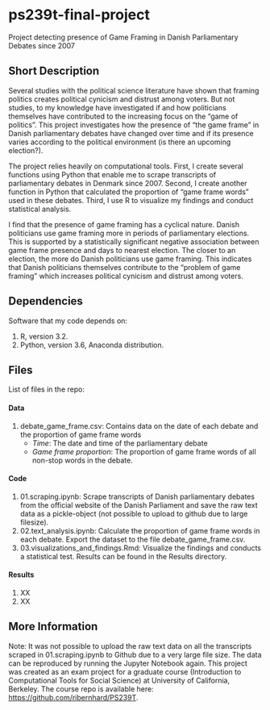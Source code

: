 # ps239t-final-project
Project detecting presence of Game Framing in Danish Parliamentary Debates since 2007

## Short Description

Several studies with the political science literature have shown that framing politics creates political cynicism and distrust among voters. But not studies, to my knowledge have investigated if and how politicians themselves have contributed to the increasing focus on the “game of politics”. This project investigates how the presence of “the game frame” in Danish parliamentary debates have changed over time and if its presence varies according to the political environment (is there an upcoming election?).

The project relies heavily on computational tools. First, I create several functions using Python that enable me to scrape transcripts of parliamentary debates in Denmark since 2007. Second, I create another function in Python that calculated the proportion of “game frame words” used in these debates. Third, I use R to visualize my findings and conduct statistical analysis.

I find that the presence of game framing has a cyclical nature. Danish politicians use game framing more in periods of parliamentary elections. This is supported by a statistically significant negative association between game frame presence and days to nearest election. The closer to an election, the more do Danish politicians use game framing. This indicates that Danish politicians themselves contribute to the “problem of game framing” which increases political cynicism and distrust among voters.

## Dependencies

Software that my code depends on:

1. R, version 3.2.
2. Python, version 3.6, Anaconda distribution.

## Files

List of files in the repo:

#### Data

1. debate_game_frame.csv: Contains data on the date of each debate and the proportion of game frame words
    - *Time*: The date and time of the parliamentary debate
    - *Game frame proportion*: The proportion of game frame words of all non-stop words in the debate.

#### Code

1. 01.scraping.ipynb: Scrape transcripts of Danish parliamentary debates from the official website of the Danish Parliament and save the raw text data as a pickle-object (not possible to upload to github due to large filesize).
2. 02.text_analysis.ipynb: Calculate the proportion of game frame words in each debate. Export the dataset to the file debate_game_frame.csv.
2. 03.visualizations_and_findings.Rmd: Visualize the findings and conducts a statistical test. Results can be found in the Results directory.

#### Results

1. XX 
2. XX 

## More Information

Note: It was not possible to upload the raw text data on all the transcripts scraped in 01.scraping.ipynb to Github due to a very large file size. The data can be reproduced by running the Jupyter Notebook again. This project was created as an exam project for a graduate course (Introduction to Computational Tools for Social Science) at University of California, Berkeley. The course repo is available here: https://github.com/ribernhard/PS239T.

